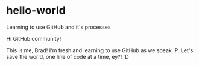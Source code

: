 # hello-world
Learning to use GitHub and it's processes

Hi GitHub community!

This is me, Brad! I'm fresh and learning to use GitHub as we speak :P.
Let's save the world, one line of code at a time, ey?! :D
